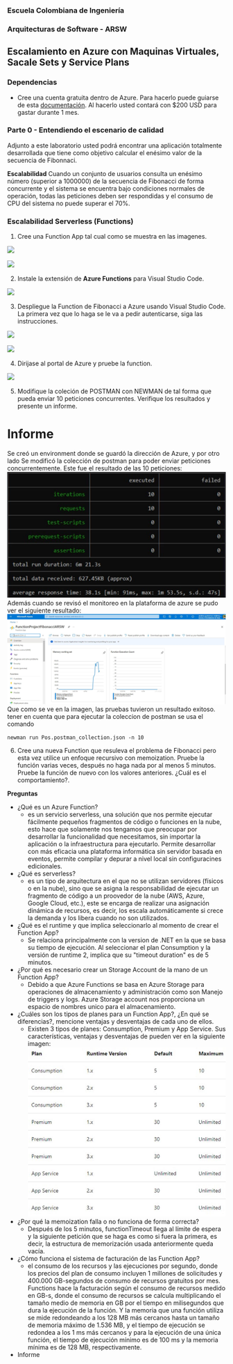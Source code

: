 ### Escuela Colombiana de Ingeniería
### Arquitecturas de Software - ARSW

## Escalamiento en Azure con Maquinas Virtuales, Sacale Sets y Service Plans

### Dependencias
* Cree una cuenta gratuita dentro de Azure. Para hacerlo puede guiarse de esta [documentación](https://azure.microsoft.com/en-us/free/search/?&ef_id=Cj0KCQiA2ITuBRDkARIsAMK9Q7MuvuTqIfK15LWfaM7bLL_QsBbC5XhJJezUbcfx-qAnfPjH568chTMaAkAsEALw_wcB:G:s&OCID=AID2000068_SEM_alOkB9ZE&MarinID=alOkB9ZE_368060503322_%2Bazure_b_c__79187603991_kwd-23159435208&lnkd=Google_Azure_Brand&dclid=CjgKEAiA2ITuBRDchty8lqPlzS4SJAC3x4k1mAxU7XNhWdOSESfffUnMNjLWcAIuikQnj3C4U8xRG_D_BwE). Al hacerlo usted contará con $200 USD para gastar durante 1 mes.

### Parte 0 - Entendiendo el escenario de calidad

Adjunto a este laboratorio usted podrá encontrar una aplicación totalmente desarrollada que tiene como objetivo calcular el enésimo valor de la secuencia de Fibonnaci.

**Escalabilidad**
Cuando un conjunto de usuarios consulta un enésimo número (superior a 1000000) de la secuencia de Fibonacci de forma concurrente y el sistema se encuentra bajo condiciones normales de operación, todas las peticiones deben ser respondidas y el consumo de CPU del sistema no puede superar el 70%.

### Escalabilidad Serverless (Functions)

1. Cree una Function App tal cual como se muestra en las  imagenes.

![](images/part3/part3-function-config.png)

![](images/part3/part3-function-configii.png)

2. Instale la extensión de **Azure Functions** para Visual Studio Code.

![](images/part3/part3-install-extension.png)

3. Despliegue la Function de Fibonacci a Azure usando Visual Studio Code. La primera vez que lo haga se le va a pedir autenticarse, siga las instrucciones.

![](images/part3/part3-deploy-function-1.png)

![](images/part3/part3-deploy-function-2.png)

4. Dirijase al portal de Azure y pruebe la function.

![](images/part3/part3-test-function.png)

5. Modifique la coleción de POSTMAN con NEWMAN de tal forma que pueda enviar 10 peticiones concurrentes. Verifique los resultados y presente un informe.
# Informe
Se creó un environment donde se guardó la dirección de Azure, y por otro lado Se modificó la colección de postman para poder enviar peticiones concurrentemente.
Este fue el resultado de las 10 peticiones:
![Imagenes](https://github.com/JoseGutierrezMairn/ARSW-Lab11/blob/master/images/punto5.jpg?raw=true)  
Además cuando se revisó el monitoreo en la plataforma de azure se pudo ver el siguiente resultado:  
![Imagenes](https://github.com/JoseGutierrezMairn/ARSW-Lab11/blob/master/images/monitoring5.jpg?raw=true)  
Que como se ve en la imagen, las pruebas tuvieron un resultado exitoso. 
tener en cuenta que para ejecutar la coleccion de postman se usa el comando
~~~
newman run Pos.postman_collection.json -n 10
~~~
6. Cree una nueva Function que resuleva el problema de Fibonacci pero esta vez utilice un enfoque recursivo con memoization. Pruebe la función varias veces, después no haga nada por al menos 5 minutos. Pruebe la función de nuevo con los valores anteriores. ¿Cuál es el comportamiento?.

**Preguntas**

* ¿Qué es un Azure Function?
    *  es un servicio serverless, una solución que nos permite ejecutar fácilmente pequeños fragmentos de código o funciones en la nube, esto hace que solamente nos tengamos que preocupar por desarrollar la funcionalidad que necesitamos, sin importar la aplicación o la infraestructura para ejecutarlo. Permite desarrollar con más eficacia una plataforma informática sin servidor basada en eventos, permite compilar y depurar a nivel local sin configuracines edicionales.
* ¿Qué es serverless?
    * es un tipo de arquitectura en el que no se utilizan servidores (físicos o en la nube), sino que se asigna la responsabilidad de ejecutar un fragmento de código a un proovedor de la nube (AWS, Azure, Google Cloud, etc.), este se encarga de realizar una asignación dinámica de recursos, es decir, los escala automáticamente si crece la demanda y los libera cuando no son utilizados.
* ¿Qué es el runtime y que implica seleccionarlo al momento de crear el Function App?
    * Se relaciona principalmente con la version de .NET en la que se basa su tiempo de ejecución. Al seleccionar el plan Consumption y la versión de runtime 2, implica que  su "timeout duration" es de 5 minutos.
* ¿Por qué es necesario crear un Storage Account de la mano de un Function App?
    * Debido a que Azure Functions se basa en Azure Storage para operaciones de almacenamiento y administración como son Manejo de triggers y logs. Azure Storage account nos proporciona un espacio de nombres unico para el almacenamiento.
* ¿Cuáles son los tipos de planes para un Function App?, ¿En qué se diferencias?, mencione ventajas y desventajas de cada uno de ellos.  
    * Existen 3 tipos de planes: Consumption, Premium y App Service. Sus características, ventajas y desventajas de pueden ver en la siguiente imagen:  
	![Imagenes](https://github.com/JoseGutierrezMairn/ARSW-Lab11/blob/master/images/planes.jpg?raw=true)  
* ¿Por qué la memoization falla o no funciona de forma correcta?  
    * Después de los 5 minutos, functionTimeout llega al límite de espera y la siguiente petición que se haga es como si fuera la primera, es decir, la estructura de memorización usada anteriormente queda vacía.
* ¿Cómo funciona el sistema de facturación de las Function App?  
    * el consumo de los recursos y las ejecuciones por segundo, donde los precios del plan de consumo incluyen 1 millones de solicitudes y 400.000 GB-segundos de consumo de recursos
	   gratuitos por mes. Functions hace la facturación según el consumo de recursos medido en GB-s, donde el consumo de recursos se calcula multiplicando el tamaño medio de memoria
	   en GB por el tiempo en milisegundos que dura la ejecución de la función. Y la memoria que una función utiliza se mide redondeando a los 128 MB más cercanos hasta un tamaño de
	   memoria máximo de 1.536 MB, y el tiempo de ejecución se redondea a los 1 ms más cercanos y para la ejecución de una única función, el tiempo de ejecución mínimo es de 100 ms
	   y la memoria mínima es de 128 MB, respectivamente.
* Informe
